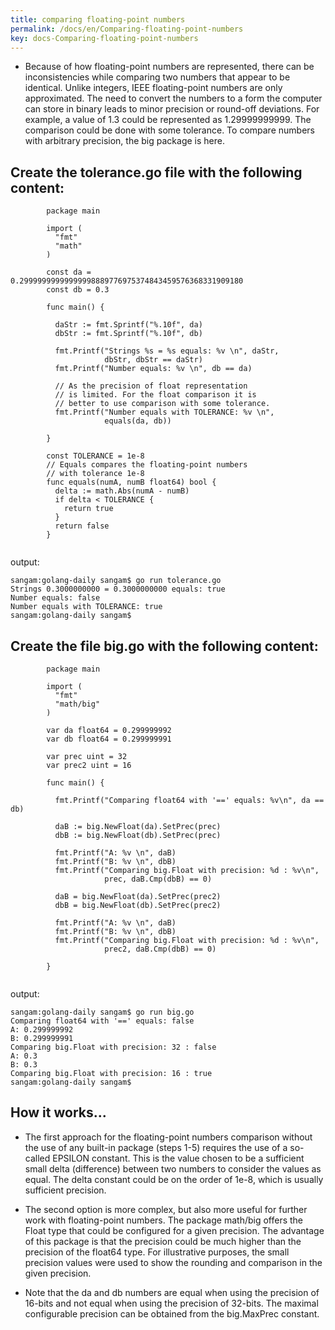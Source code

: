 ```yaml
---
title: comparing floating-point numbers
permalink: /docs/en/Comparing-floating-point-numbers
key: docs-Comparing-floating-point-numbers
---
```



- Because of how floating-point numbers are represented, there can be inconsistencies while comparing two numbers that appear to be identical. Unlike integers, IEEE floating-point numbers are only approximated. The need to convert the numbers to a form the computer can store in binary leads to minor precision or round-off deviations. For example, a value of 1.3 could be represented as 1.29999999999. 
The comparison could be done with some tolerance. To compare numbers with arbitrary precision, the big package is here.

## Create the tolerance.go file with the following content:

```
        package main

        import (
          "fmt"
          "math"
        )

        const da = 0.29999999999999998889776975374843459576368331909180
        const db = 0.3

        func main() {

          daStr := fmt.Sprintf("%.10f", da)
          dbStr := fmt.Sprintf("%.10f", db)

          fmt.Printf("Strings %s = %s equals: %v \n", daStr,
                     dbStr, dbStr == daStr)
          fmt.Printf("Number equals: %v \n", db == da)

          // As the precision of float representation
          // is limited. For the float comparison it is
          // better to use comparison with some tolerance.
          fmt.Printf("Number equals with TOLERANCE: %v \n", 
                     equals(da, db))

        }

        const TOLERANCE = 1e-8
        // Equals compares the floating-point numbers
        // with tolerance 1e-8
        func equals(numA, numB float64) bool {
          delta := math.Abs(numA - numB)
          if delta < TOLERANCE {
            return true
          }
          return false
        }


```
output: 

```
sangam:golang-daily sangam$ go run tolerance.go
Strings 0.3000000000 = 0.3000000000 equals: true 
Number equals: false 
Number equals with TOLERANCE: true 
sangam:golang-daily sangam$ 

```
## Create the file big.go with the following content:

```
        package main

        import (
          "fmt"
          "math/big"
        )

        var da float64 = 0.299999992
        var db float64 = 0.299999991

        var prec uint = 32
        var prec2 uint = 16

        func main() {

          fmt.Printf("Comparing float64 with '==' equals: %v\n", da == db)

          daB := big.NewFloat(da).SetPrec(prec)
          dbB := big.NewFloat(db).SetPrec(prec)

          fmt.Printf("A: %v \n", daB)
          fmt.Printf("B: %v \n", dbB)
          fmt.Printf("Comparing big.Float with precision: %d : %v\n",
                     prec, daB.Cmp(dbB) == 0)

          daB = big.NewFloat(da).SetPrec(prec2)
          dbB = big.NewFloat(db).SetPrec(prec2)

          fmt.Printf("A: %v \n", daB)
          fmt.Printf("B: %v \n", dbB)
          fmt.Printf("Comparing big.Float with precision: %d : %v\n",
                     prec2, daB.Cmp(dbB) == 0)

        }


```

output:
```
sangam:golang-daily sangam$ go run big.go
Comparing float64 with '==' equals: false
A: 0.299999992 
B: 0.299999991 
Comparing big.Float with precision: 32 : false
A: 0.3 
B: 0.3 
Comparing big.Float with precision: 16 : true
sangam:golang-daily sangam$ 

```

## How it works...

- The first approach for the floating-point numbers comparison without the use of any built-in package (steps 1-5) requires the use of a so-called EPSILON constant. This is the value chosen to be a sufficient small delta (difference) between two numbers to consider the values as equal. The delta constant could be on the order of 1e-8, which is usually sufficient precision.

- The second option is more complex, but also more useful for further work with floating-point numbers. The package math/big offers the Float type that could be configured for a given precision. The advantage of this package is that the precision could be much higher than the precision of the float64 type. For illustrative purposes, the small precision values were used to show the rounding and comparison in the given precision.

- Note that the da and db numbers are equal when using the precision of 16-bits and not equal when using the precision of 32-bits. The maximal configurable precision can be obtained from the big.MaxPrec constant.
